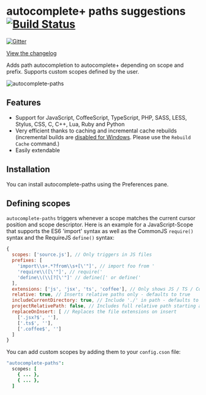 # autocomplete+ paths suggestions [![Build Status](https://travis-ci.org/atom-community/autocomplete-paths.svg?branch=master)](https://travis-ci.org/atom-community/autocomplete-paths)

[![Gitter](https://badges.gitter.im/Join%20Chat.svg)](https://gitter.im/atom-community/autocomplete-paths?utm_source=badge&utm_medium=badge&utm_campaign=pr-badge&utm_content=badge)

[View the changelog](https://github.com/atom-community/autocomplete-paths/blob/master/CHANGELOG.md)

Adds path autocompletion to autocomplete+ depending on scope and prefix. Supports custom scopes defined by the user.

![autocomplete-paths](http://fs5.directupload.net/images/160215/5tdhz7c4.gif)

## Features

- Support for JavaScript, CoffeeScript, TypeScript, PHP, SASS, LESS, Stylus, CSS, C, C++, Lua, Ruby and Python
- Very efficient thanks to caching and incremental cache rebuilds (incremental builds are [disabled for Windows](https://github.com/atom/node-pathwatcher/issues/70). Please use the `Rebuild Cache` command.)
- Easily extendable

## Installation

You can install autocomplete-paths using the Preferences pane.

## Defining scopes

`autocomplete-paths` triggers whenever a scope matches the current cursor position and scope
descriptor. Here is an example for a JavaScript-Scope that supports the ES6 'import' syntax as
well as the CommonJS `require()` syntax and the RequireJS `define()` syntax:

```js
{
  scopes: ['source.js'], // Only triggers in JS files
  prefixes: [
    'import\\s+.*?from\\s+[\'"]', // import foo from '
    'require\\([\'"]', // require('
    'define\\(\\[?[\'"]' // define([' or define('
  ],
  extensions: ['js', 'jsx', 'ts', 'coffee'], // Only shows JS / TS / Coffee files
  relative: true, // Inserts relative paths only - defaults to true
  includeCurrentDirectory: true, // Include './' in path - defaults to true
  projectRelativePath: false, // Includes full relative path starting after the project directory
  replaceOnInsert: [ // Replaces the file extensions on insert
    ['.jsx?$', ''],
    ['.ts$', ''],
    ['.coffee$', '']
  ]
}
```

You can add custom scopes by adding them to your `config.cson` file:

```coffee
"autocomplete-paths":
  scopes: [
    { ... },
    { ... },
  ]
```

